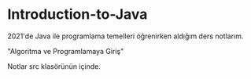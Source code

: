 # Introduction-to-Java
2021'de Java ile programlama temelleri öğrenirken aldığım ders notlarım.

"Algoritma ve Programlamaya Giriş"

Notlar src klasörünün içinde.
